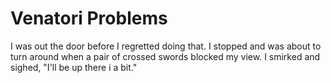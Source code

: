 # Venatori Problems
I was out the door before I regretted doing that.  I stopped and was about to turn around when a pair of crossed swords blocked my view.  I smirked and sighed, "I'll be up there i a bit."
<!--stackedit_data:
eyJoaXN0b3J5IjpbLTc5NzU2ODA3MCwtODI5OTU5Mjc3XX0=
-->